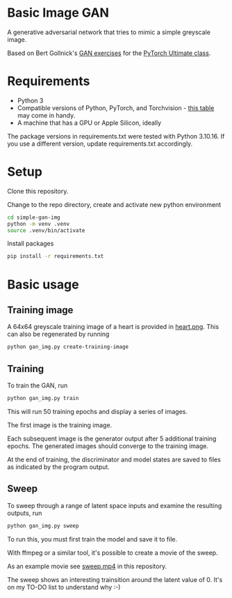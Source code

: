 # Basic Image GAN

A generative adversarial network that tries to mimic a simple greyscale image.

Based on Bert Gollnick's [GAN
exercises](https://github.com/DataScienceHamburg/PyTorchUltimateMaterial/tree/main/220_GAN)
for the [PyTorch Ultimate class](https://www.udemy.com/course/pytorch-ultimate/).

# Requirements

* Python 3
* Compatible versions of Python, PyTorch, and Torchvision - [this table](https://pypi.org/project/torchvision/) may come in handy.
* A machine that has a GPU or Apple Silicon, ideally

The package versions in requirements.txt were tested with Python 3.10.16. If you
use a different version, update requirements.txt accordingly.

# Setup

Clone this repository.

Change to the repo directory, create and activate new python environment

```sh
cd simple-gan-img
python -m venv .venv
source .venv/bin/activate
```

Install packages
```sh
pip install -r requirements.txt
```

# Basic usage

## Training image

A 64x64 greyscale training image of a heart is provided in
[heart.png](heart.png). This can also be regenerated by running

```sh
python gan_img.py create-training-image
```

## Training

To train the GAN, run

```sh
python gan_img.py train
```

This will run 50 training epochs and display a series of images.

The first image is the training image.

Each subsequent image is the generator output after 5 additional training epochs.
The generated images should converge to the training image.

At the end of training, the discriminator and model states are saved to files as
indicated by the program output.

## Sweep

To sweep through a range of latent space inputs and examine the resulting
outputs, run

```sh
python gan_img.py sweep
```

To run this, you must first train the model and save it to file.

With ffmpeg or a similar tool, it's possible to create a movie of the sweep.

As an example movie see [sweep.mp4](sweep.mp4) in this repository.

The sweep shows an interesting trainsition around the latent value of 0. It's on
my TO-DO list to understand why :-)
